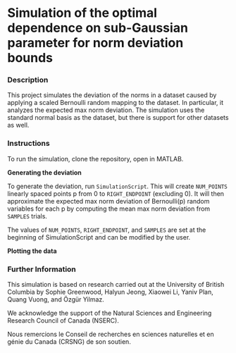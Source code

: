 # Simulation of the optimal dependence on sub-Gaussian parameter for norm deviation bounds

### Description

This project simulates the deviation of the norms in a dataset caused by applying a scaled Bernoulli random mapping to the dataset. In particular, it analyzes the expected max norm deviation. The simulation uses the standard normal basis as the dataset, but there is support for other datasets as well.

### Instructions

To run the simulation, clone the repository, open in MATLAB.

**Generating the deviation**

To generate the deviation, run `SimulationScript`. This will create `NUM_POINTS` linearly spaced points p from 0 to `RIGHT_ENDPOINT` (excluding 0). It will then approximate the expected max norm deviation of Bernoulli(p) random variables for each p by computing the mean max norm deviation from `SAMPLES` trials.

The values of `NUM_POINTS`, `RIGHT_ENDPOINT`, and `SAMPLES` are set at the beginning of SimulationScript and can be modified by the user.



**Plotting the data**




### Further Information

This simulation is based on research carried out at the University of British Columbia by Sophie Greenwood, Halyun Jeong, Xiaowei Li, Yaniv Plan, Quang Vuong, and &#214;zg&#252;r Yilmaz.

We acknowledge the support of the Natural Sciences and Engineering Research Council of Canada (NSERC).

Nous remercions le Conseil de recherches en sciences naturelles et en génie du Canada (CRSNG) de son soutien.